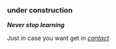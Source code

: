 ### under construction


***Never stop learning***


Just in case you want get in *[contact](max-muench@web.de)*